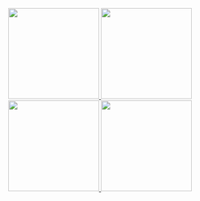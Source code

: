 
<p align="center">
  <a href="https://github.com/obssousa">
   <img height="180em" src="https://github-readme-stats.vercel.app/api?username=obssousa&show_icons=true&theme=dracula&count_private=true" />
   <img height="180em" src="https://github-readme-stats.vercel.app/api/top-langs/?username=obssousa&layout=compact&theme=dracula&count_private=true" />
   <img height="180em" src="http://github-readme-streak-stats.herokuapp.com?user=obssousa&theme=dracula&date_format=%5BY%20%5DM%20j)" />
   <img height="180em" src="https://github-profile-trophy.vercel.app/?username=obssousa&theme=dracula" />
  </a>
</p>
